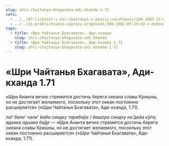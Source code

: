 ```yaml
---
slug: shri-chajtanya-bhagavata-adi-khanda-1-71
refs:
  - ../../07-lichnost-i-dar-chaitanyi-v-poezii-vaishnavov/109-1982-11-07-c8-d1-lichnost-shri-chajtani-v-poezii-svarpupa-damodara-vrindavana-dasa-thakura-i-shridhara-maharadzha.md
  - ../../21-prakticheskie-voprosy-propovedi/388-1982-03-29-d3-v-duhovnoj-zhizni-nuzhna-ne-lest-no-popytka-podlinnogo-proslavleniya.md
tags:
  - title: «Шри Чайтанья Бхагавата», Ади-кханда
    slug: shri-chajtanya-bhagavata-adi-khanda
  - title: «Шри Чайтанья Бхагавата», Ади-кханда 1.71
    slug: shri-chajtanya-bhagavata-adi-khanda-1-71
---
```


# «Шри Чайтанья Бхагавата», Ади-кханда 1.71

«Шри Ананта вечно стремится достичь берега океана славы Кришны, но не достигает желаемого, поскольку этот океан постоянно расширяется» («Шри Чайтанья Бхагавата», Ади-кханда, 1.71).

*ла̄г бали’ чали’ йа̄йа синдху тариба̄ре / йаш́ера синдху на̄ дейа кӯла, адхика адхика ба̄д̣е* — «Шри Ананта вечно стремится достичь берега океана славы Кришны, но не достигает желаемого, посокльку этот океан постоянно расширяется» («Шри Чайтанья Бхагавата», Ади-кханда, 1.71).


